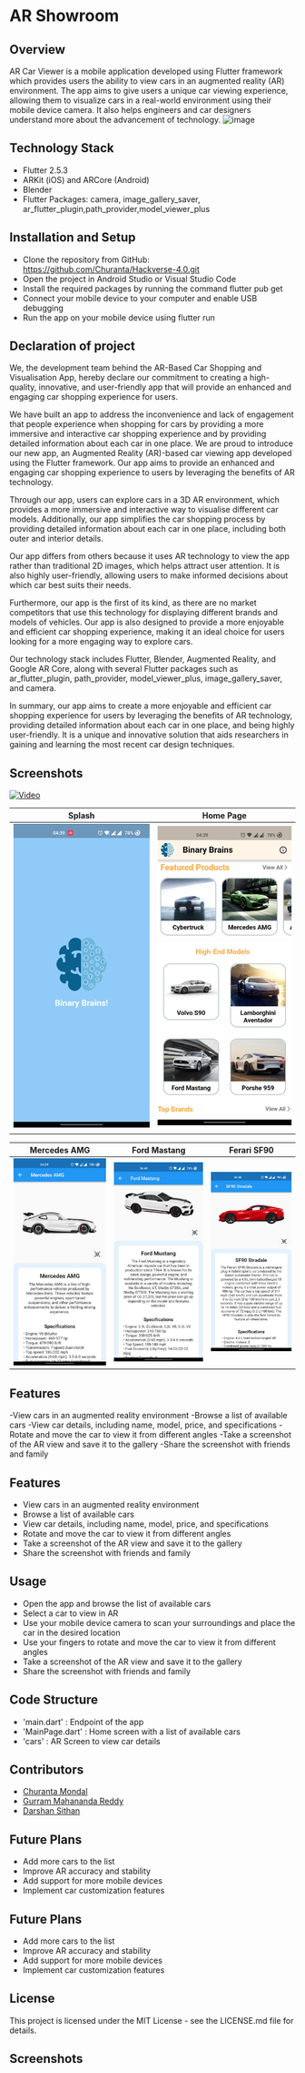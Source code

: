 # AR Showroom

## Overview

AR Car Viewer is a mobile application developed using Flutter framework which provides users the ability to view cars in an augmented reality (AR) environment. The app aims to give users a unique car viewing experience, allowing them to visualize cars in a real-world environment using their mobile device camera. It also helps engineers and car designers understand more about the advancement of technology.
![image](https://user-images.githubusercontent.com/83538805/232266879-58b8a55d-31f4-41e1-a073-32ce7074316b.png)


## Technology Stack

- Flutter 2.5.3
- ARKit (iOS) and ARCore (Android)
- Blender
- Flutter Packages: camera, image_gallery_saver, ar_flutter_plugin,path_provider,model_viewer_plus

## Installation and Setup

- Clone the repository from GitHub: https://github.com/Churanta/Hackverse-4.0.git
- Open the project in Android Studio or Visual Studio Code
- Install the required packages by running the command flutter pub get
- Connect your mobile device to your computer and enable USB debugging
- Run the app on your mobile device using flutter run

## Declaration of project
We, the development team behind the AR-Based Car Shopping and Visualisation App, hereby declare our commitment to creating a high-quality, innovative, and user-friendly app that will provide an enhanced and engaging car shopping experience for users.

We have built an app to address the inconvenience and lack of engagement that people experience when shopping for cars by providing a more immersive and interactive car shopping experience and by providing detailed information about each car in one place. We are proud to introduce our new app, an Augmented Reality (AR)-based car viewing app developed using the Flutter framework. Our app aims to provide an enhanced and engaging car shopping experience to users by leveraging the benefits of AR technology.

Through our app, users can explore cars in a 3D AR environment, which provides a more immersive and interactive way to visualise different car models. Additionally, our app simplifies the car shopping process by providing detailed information about each car in one place, including both outer and interior details.

Our app differs from others because it uses AR technology to view the app rather than traditional 2D images, which helps attract user attention. It is also highly user-friendly, allowing users to make informed decisions about which car best suits their needs.

Furthermore, our app is the first of its kind, as there are no market competitors that use this technology for displaying different brands and models of vehicles. Our app is also designed to provide a more enjoyable and efficient car shopping experience, making it an ideal choice for users looking for a more engaging way to explore cars.

Our technology stack includes Flutter, Blender, Augmented Reality, and Google AR Core, along with several Flutter packages such as ar_flutter_plugin, path_provider, model_viewer_plus, image_gallery_saver, and camera.

In summary, our app aims to create a more enjoyable and efficient car shopping experience for users by leveraging the benefits of AR technology, providing detailed information about each car in one place, and being highly user-friendly. It is a unique and innovative solution that aids researchers in gaining and learning the most recent car design techniques.


## Screenshots

[![Video](https://drive.google.com/file/d/1lttcswkKCeja5yEkj9aLPIqr5RgprcrI/view?usp=share_link)](https://drive.google.com/file/d/1lttcswkKCeja5yEkj9aLPIqr5RgprcrI/view?usp=share_link)

|          Splash          |        Home Page         |
| :----------------------: | :----------------------: |
| ![](ScreenShots/sc3.jpg) | ![](ScreenShots/sc4.jpg) |
|                          |

|       Mercedes AMG       |       Ford Mastang       |       Ferari SF90        |
| :----------------------: | :----------------------: | :----------------------: |
| ![](ScreenShots/sc5.jpg) | ![](ScreenShots/sc6.jpg) | ![](ScreenShots/sc7.jpg) |

## Features

-View cars in an augmented reality environment
-Browse a list of available cars
-View car details, including name, model, price, and specifications
-Rotate and move the car to view it from different angles
-Take a screenshot of the AR view and save it to the gallery
-Share the screenshot with friends and family

## Features

- View cars in an augmented reality environment
- Browse a list of available cars
- View car details, including name, model, price, and specifications
- Rotate and move the car to view it from different angles
- Take a screenshot of the AR view and save it to the gallery
- Share the screenshot with friends and family





## Usage

- Open the app and browse the list of available cars
- Select a car to view in AR
- Use your mobile device camera to scan your surroundings and place the car in the desired location
- Use your fingers to rotate and move the car to view it from different angles
- Take a screenshot of the AR view and save it to the gallery
- Share the screenshot with friends and family

## Code Structure

- 'main.dart' : Endpoint of the app
- 'MainPage.dart' : Home screen with a list of available cars
- 'cars' : AR Screen to view car details

## Contributors

- [Churanta Mondal](https://github.com/Churanta)
- [Gurram Mahananda Reddy](https://github.com/nandu5g2)
- [Darshan Sithan](https://www.linkedin.com/in/darshan-sithan/?lipi=urn%3Ali%3Apage%3Ad_flagship3_people_connections%3B3XpbuuW0TUegNf5MAEYIkQ%3D%3D)

## Future Plans

- Add more cars to the list
- Improve AR accuracy and stability
- Add support for more mobile devices
- Implement car customization features

## Future Plans

- Add more cars to the list
- Improve AR accuracy and stability
- Add support for more mobile devices
- Implement car customization features

## License

This project is licensed under the MIT License - see the LICENSE.md file for details.

## Screenshots
